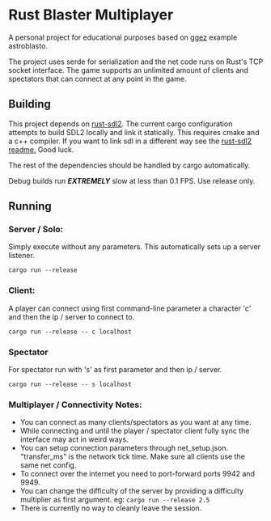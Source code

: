 # Rust Blaster Multiplayer
A personal project for educational purposes based on [ggez](https://github.com/ggez/ggez) example astroblasto.

The project uses serde for serialization and the net code runs on Rust's TCP socket interface. The game supports an unlimited amount of clients and spectators that can connect at any point in the game.

## Building
This project depends on [rust-sdl2](https://github.com/Rust-SDL2/rust-sdl2). 
The current cargo configuration attempts to build SDL2 locally and link it statically. This requires cmake and a c++ compiler.
If you want to link sdl in a different way see the [rust-sdl2 readme.](https://github.com/Rust-SDL2/rust-sdl2) Good luck.

The rest of the dependencies should be handled by cargo automatically.

Debug builds run ***EXTREMELY*** slow at less than 0.1 FPS. Use release only.

## Running

### Server / Solo:
Simply execute without any parameters. This automatically sets up a server listener.

`cargo run --release`


### Client:
A player can connect using first command-line parameter a character 'c' and then the ip / server to connect to.

`cargo run --release -- c localhost`

### Spectator
For spectator run with 's' as first parameter and then ip / server.

`cargo run --release -- s localhost`

### Multiplayer / Connectivity Notes:
 * You can connect as many clients/spectators as you want at any time. 
 * While connecting and until the player / spectator client fully sync the interface may act in weird ways.
 * You can setup connection parameters through net_setup.json. "transfer_ms" is the network tick time. Make sure all clients use the same net config.
 * To connect over the internet you need to port-forward ports 9942 and 9949.
 * You can change the difficulty of the server by providing a difficulty multiplier as first argument. eg: `cargo run --release 2.5`
 * There is currently no way to cleanly leave the session.
